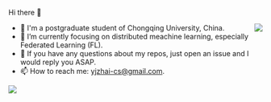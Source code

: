 Hi there 👋

<img align="right" src="https://github-readme-stats.vercel.app/api?username=yjzhai&show_icons=true&count_private=true&theme=transparent" />

 
 - 🤖 I'm a postgraduate student of Chongqing University, China.
 - 🌱 I’m currently focusing on distributed meachine learning, especially Federated Learning (FL).
 - 👀 If you have any questions about my repos, just open an issue and I would reply you ASAP.
 - 📫 How to reach me: yjzhai-cs@gmail.com.


<!--[![6.5840](https://github-readme-stats.vercel.app/api/pin/?username=yjzhai&repo=6.5840&theme=transparent)](https://github.com/yjzhai/6.5840)-->

<img src="https://github-profile-summary-cards.vercel.app/api/cards/profile-details?username=yjzhai&theme=transparent"/>
